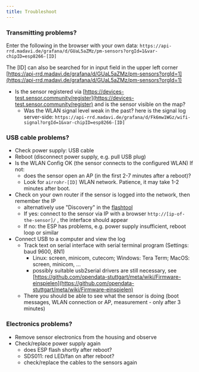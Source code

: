 ```yaml
---
title: Troubleshoot
---
```


### Transmitting problems?
Enter the following in the browser with your own data:
`https://api-rrd.madavi.de/grafana/d/GUaL5aZMz/pm-sensors?orgId=1&var-chipID=esp8266-[ID]`

The [ID] can also be searched for in input field in the upper left corner [https://api-rrd.madavi.de/grafana/d/GUaL5aZMz/pm-sensors?orgId=1](https://api-rrd.madavi.de/grafana/d/GUaL5aZMz/pm-sensors?orgId=1)

* Is the sensor registered via [https://devices-test.sensor.community/register](https://devices-test.sensor.community/register) and is the sensor visible on the map?
    * Was the WLAN signal level weak in the past?
        here is the signal log server-side: `https://api-rrd.madavi.de/grafana/d/Fk6mw1WGz/wifi-signal?orgId=1&var-chipID=esp8266-[ID]`
        

### USB cable problems?
* Check power supply: USB cable
* Reboot (disconnect power supply, e.g. pull USB plug)
* Is the WLAN Config OK (the sensor connects to the configured WLAN) If not:
    * does the sensor open an AP (in the first 2-7 minutes after a reboot)?
    * Look for `airrohr-[ID]` WLAN network. Patience, it may take 1-2 minutes after boot.
* Check on your own router if the sensor is logged into the network, then remember the IP 
    * alternatively use "Discovery" in the [flashtool](https://github.com/opendata-stuttgart/airrohr-firmware-flasher//)
    * If yes: connect to the sensor via IP with a browser `http://[ip-of-the-sensor]/` , the interface should appear 
    * If no: the ESP has problems, e.g. power supply insufficient, reboot loop or similar
* Connect USB to a computer and view the log 
    * Track text on serial interface with serial terminal program (Settings: baud 9600, 8N1)
        * Linux: screen, minicom, cutecom; Windows: Tera Term; MacOS: screen, minicom, ...
        * possibly suitable usb2serial drivers are still necessary, see [https://github.com/opendata-stuttgart/meta/wiki/Firmware-einspielen](https://github.com/opendata-stuttgart/meta/wiki/Firmware-einspielen)                                                                                                                                                                                                                                                                                                                      
    * There you should be able to see what the sensor is doing (boot messages, WLAN connection or AP, measurement - only after 3 minutes)

### Electronics problems?
* Remove sensor electronics from the housing and observe
* Check/replace power supply again
    * does ESP flash shortly after reboot?
    * SDS011: red LED/fan on after reboot?
    * check/replace the cables to the sensors again
